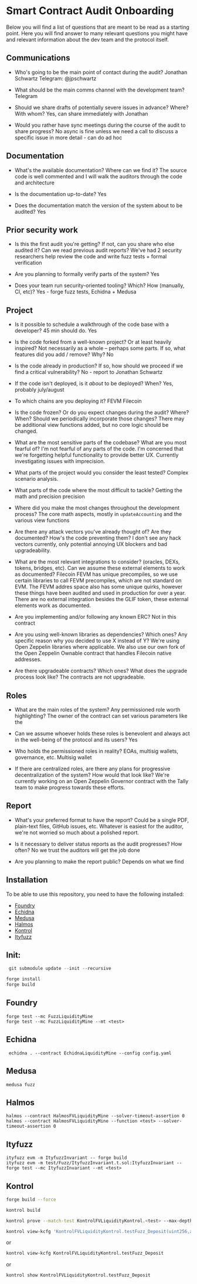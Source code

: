 # Smart Contract Audit Onboarding

Below you will find a list of questions that are meant to be read as a starting point. Here you will find answer to many relevant questions you might have and relevant information about the dev team and the protocol itself.

##  Communications

- Who's going to be the main point of contact during the audit?
Jonathan Schwartz 
Telegram: @jpschwartz

- What should be the main comms channel with the development team?
Telegram

- Should we share drafts of potentially severe issues in advance? Where? With whom?
Yes, can share immediately with Jonathan

- Would you rather have sync meetings during the course of the audit to share progress?
No async is fine unless we need a call to discuss a specific issue in more detail - can do ad hoc


##  Documentation

- What's the available documentation? Where can we find it?
The source code is well commented and I will walk the auditors through the code and architecture

- Is the documentation up-to-date?
Yes

- Does the documentation match the version of the system about to be audited?
Yes


##  Prior security work

- Is this the first audit you're getting? If not, can you share who else audited it? Can we read previous audit reports?
We've had 2 security researchers help review the code and write fuzz tests + formal verification

- Are you planning to formally verify parts of the system?
Yes

- Does your team run security-oriented tooling? Which? How (manually, CI, etc)?
Yes - forge fuzz tests, Echidna + Medusa


##  Project

- Is it possible to schedule a walkthrough of the code base with a developer? 45 min should do.
Yes

- Is the code forked from a well-known project? Or at least heavily inspired? Not necessarily as a whole – perhaps some parts. If so, what features did you add / remove? Why?
No

- Is the code already in production? If so, how should we proceed if we find a critical vulnerability?
No - report to Jonathan Schwartz

- If the code isn't deployed, is it *about* to be deployed? When?
Yes, probably july/august

- To which chains are you deploying it?
FEVM Filecoin

- Is the code frozen? Or do you expect changes during the audit? Where? When? Should we periodically incorporate those changes?
There may be additional view functions added, but no core logic should be changed. 

- What are the most sensitive parts of the codebase? What are you most fearful of?
I'm not fearful of any parts of the code. I'm concerned that we're forgetting helpful functionality to provide better UX. Currently investigating issues with imprecision.


- What parts of the project would you consider the least tested?
Complex scenario analysis.


- What parts of the code where the most difficult to tackle?
Getting the math and precision precision 

- Where did you make the most changes throughout the development process?
The core math aspects, mostly in `updateAccounting` and the various view functions

- Are there any attack vectors you've already thought of? Are they documented? How's the code preventing them?
I don't see any hack vectors currently, only potential annoying UX blockers and bad upgradeability.

- What are the most relevant integrations to consider? (oracles, DEXs, tokens, bridges, etc). Can we assume these external elements to work as documented?
Filecoin FEVM has unique precompiles, so we use certain libraries to call FEVM precompiles, which are not standard on EVM. The FEVM addres space also has some unique quirks, however these things have been audited and used in production for over a year. There are no external integration besides the GLIF token, these external elements work as documented.

- Are you implementing and/or following any known ERC?
Not in this contract

- Are you using well-known libraries as dependencies? Which ones? Any specific reason why you decided to use X instead of Y?
We're using Open Zeppelin libraries where applicable. We also use our own fork of the Open Zeppelin Ownable contract that handles Filecoin native addresses.

- Are there upgradeable contracts? Which ones? What does the upgrade process look like?
The contracts are not upgradeable.


##  Roles

- What are the main roles of the system? Any permissioned role worth highlighting?
The owner of the contract can set various parameters like the 

- Can we assume whoever holds these roles is benevolent and always act in the well-being of the protocol and its users?
Yes

- Who holds the permissioned roles in reality? EOAs, multisig wallets, governance, etc.
Multisig wallet

- If there are centralized roles, are there any plans for progressive decentralization of the system? How would that look like?
We're currently working on an Open Zeppelin Governor contract with the Tally team to make progress towards these efforts.


##  Report

- What's your preferred format to have the report? Could be a single PDF, plain-text files, GitHub issues, etc.
Whatever is easiest for the auditor, we're not worried so much about a polished report.

- Is it necessary to deliver status reports as the audit progresses? How often?
No we trust the auditors will get the job done

- Are you planning to make the report public?
Depends on what we find 


## Installation

To be able to use this repository, you need to have the following installed:

- [Foundry]( https://book.getfoundry.sh/getting-started/installation)
- [Echidna]( https://github.com/crytic/echidna?tab=readme-ov-file#installation)
- [Medusa](https://github.com/crytic/medusa)
- [Halmos](https://github.com/a16z/halmos/tree/main)
- [Kontrol](https://github.com/runtimeverification/kontrol/tree/master)
- [Ityfuzz](https://github.com/fuzzland/ityfuzz)


## Init:

```js
 git submodule update --init --recursive
```
```js
forge install
forge build
```

## Foundry

```solidity
forge test --mc FuzzLiquidityMine
forge test --mc FuzzLiquidityMine --mt <test>
```
## Echidna
```solidity
 echidna . --contract EchidnaLiquidityMine --config config.yaml
```

## Medusa
```solidity
medusa fuzz
```

## Halmos
```solidity
halmos --contract HalmosFVLiquidityMine --solver-timeout-assertion 0 
halmos --contract HalmosFVLiquidityMine --function <test> --solver-timeout-assertion 0
```

## Ityfuzz
```solidity
ityfuzz evm -m ItyfuzzInvariant -- forge build
ityfuzz evm -m test/Fuzz/ItyfuzzInvariant.t.sol:ItyfuzzInvariant -- forge test --mc ItyfuzzInvariant --mt <test>
```

## Kontrol

```bash
forge build --force
```

```bash
kontrol build
```

```bash
kontrol prove --match-test KontrolFVLiquidityKontrol.<test> --max-depth 10000 --no-break-on-calls --max-frontier-parallel 2 --verbose
```

```bash
kontrol view-kcfg 'KontrolFVLiquidityKontrol.testFuzz_Deposit(uint256,address)' --version <specify version>
```
or
```bash
kontrol view-kcfg KontrolFVLiquidityKontrol.testFuzz_Deposit
```
or
```bash
kontrol show KontrolFVLiquidityKontrol.testFuzz_Deposit
```